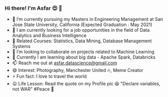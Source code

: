 ### Hi there! I'm Asfar 😍 👋

- 🏰 I’m currently pursuing my Masters in Engineering Management at San Jose State University, California (Expected Graduation : May 2021)
- 🌱 I am currently looking for a job opportunities in the field of Data Analytics and Business Intelligence
- 📗 Related Courses: Statistics, Data Mining, Database Management Systems
- 👯 I’m looking to collaborate on projects related to Machine Learning
- 🤔 Currently I am learning about big data - Apache Spark, Databricks
- 📫 Reach me out at [asfar.datascience@gmail.com](mailto:asfar.datascience@gmail.com)
- 😄 Interest: Photography, Manchester United 🔥, Meme Creator
- ⚡ Fun fact:  I love to travel the world
- 😛 Life Lesson: Read the quote on my Profile pic 😆 "Declare variables, not WAR" #Peace 🐤
